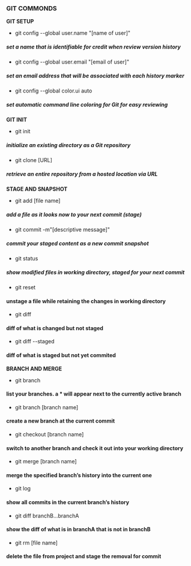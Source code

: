 ### GIT COMMONDS

**GIT SETUP**

- git config --global user.name "[name of user]"

##### set a name that is identifiable for credit when review version history

- git config --global user.email "[email of user]"

##### set an email address that will be associated with each history marker

- git config --global color.ui auto

##### set automatic command line coloring for Git for easy reviewing

**GIT INIT**

- git init

##### initialize an existing directory as a Git repository

- git clone [URL]

##### retrieve an entire repository from a hosted location via URL

**STAGE AND SNAPSHOT**

- git add [file name]

##### add a file as it looks now to your next commit (stage)

- git commit -m"[descriptive message]"

##### commit your staged content as a new commit snapshot

- git status

##### show modified files in working directory, staged for your next commit

- git reset

#### unstage a file while retaining the changes in working directory

- git diff

#### diff of what is changed but not staged

- git diff --staged

#### diff of what is staged but not yet commited

**BRANCH AND MERGE**

- git branch

#### list your branches. a \* will appear next to the currently active branch

- git branch [branch name]

#### create a new branch at the current commit

- git checkout [branch name]

#### switch to another branch and check it out into your working directory

- git merge [branch name]

#### merge the specified branch’s history into the current one

- git log

#### show all commits in the current branch’s history

- git diff branchB...branchA

#### show the diff of what is in branchA that is not in branchB

- git rm [file name]

#### delete the file from project and stage the removal for commit
